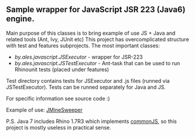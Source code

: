 Sample wrapper for JavaScript JSR 223 (Java6) engine. 
---------------------------------------------

Main purpose of this classes is to bring example of use JS + Java and related tools (Ant, Ivy, JUnit etc)
This project has overcomplicated structure with test and features subprojects.
The most important classes: 
* <i>by.ales.javascript.JSExecutor</i> - wrapper for JSR-223
* <i>by.ales.javascript.JSTestExecutor</i> - Ant-task that can be used to run Rhinounit tests (placed under features)

Test directory contains tests for JSExecutor and .js files (runned via JSTestExecutor). 
Tests can be runned separately for Java and JS.

For specific information see source code :)

Example of use: <a href="https://github.com/ales-vilchytski/JMineSweeper">JMineSweeper</a>

P.S. Java 7 includes Rhino 1.7R3 which implements <a href="https://developer.mozilla.org/en-US/docs/New_in_Rhino_1.7R3">commonJS</a>, 
so this project is mostly useless in practical sense. 
